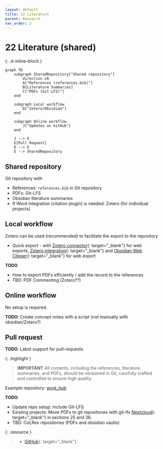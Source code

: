 ```yaml
---
layout: default
title: 22 Literature
parent: Research
nav_order: 3
---
```


# 22 Literature (shared)
{: .d-inline-block }

```mermaid
graph TD
    subgraph SharedRepository["Shared repository"]
        direction LR
        A["References (references.bib)"]
        B[Literature Summaries]
        C["PDFs (Git-LFS)"]
    end

    subgraph Local workflow
        D["Zotero/Obsidian"]
    end

    subgraph Online workflow
        J["Updates on GitHub"]
    end

    J --> E
    E[Pull Request]
    D --> E
    E --> SharedRepository

```

## Shared repository

Git repository with

- References: `references.bib` in Git repository
- PDFs: Git-LFS
- Obsidian literature summaries
- If Word integration (citation plugin) is needed: Zotero (for individual projects)

## Local workflow

Zotero can be used (recommended) to facilitate the export to the repository

- Quick export - with [Zotero connector](https://chromewebstore.google.com/detail/zotero-connector/ekhagklcjbdpajgpjgmbionohlpdbjgc){: target="_blank"} for web exports, [Zotero integration](https://github.com/mgmeyers/obsidian-zotero-integration){: target="_blank"} and [Obsidian Web Clipper](https://obsidian.md/clipper){: target="_blank"} for web export

**TODO**

- How to export PDFs efficiently / add the record to the references
- TBD: PDF Commenting (Zotero??)

## Online workflow

No setup is required.

**TODO**: Create concept notes with a script (not manually with obsidian/Zotero?)

## Pull request

**TODO**: Labot support for pull-requests

{: .highlight }
> **IMPORTANT**
> All contents, including the references, literature summaries, and PDFs, should be versioned in Git, carefully crafted and controlled to ensure high quality. 

Example repository: [work_hub](https://github.com/digital-work-lab/work_hub)

**TODO**:

- Update repo setup: include Git-LFS
- Existing projects: Move PDFs to git repositories with git-lfs [Nextcloud](https://nc-2272638881871040784.nextcloud-ionos.com/index.php/apps/files/?dir=/22-literature/23_data&fileid=88094){: target="_blank"} in sections 25 and 36.
- TBD: CoLRev repositories (PDFs and obsidian vaults)

{: .resource } 
> - [GitHub](https://github.com/orgs/digital-work-lab/repositories?q=topic%3Aresearch){: target="_blank"}
